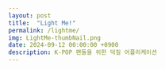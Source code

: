 ```yaml
---
layout: post
title:  "Light Me!"
permalink: /lightme/
img: LightMe-thumbNail.png
date: 2024-09-12 00:00:00 +0900
description: K-POP 팬들을 위한 덕질 어플리케이션
---
```



